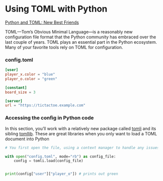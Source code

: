 # Using TOML with Python

[Python and TOML: New Best Friends](https://realpython.com/python-toml/)

TOML—Tom’s Obvious Minimal Language—is a reasonably new configuration file format that the Python community has embraced over the last couple of years. TOML plays an essential part in the Python ecosystem. Many of your favorite tools rely on TOML for configuration.

### config.toml

```toml
[user]
player_x.color = "blue"
player_o.color = "green"

[constant]
board_size = 3

[server]
url = "https://tictactoe.example.com"
```

### Accessing the config in Python code

In this section, you’ll work with a relatively new package called [tomli](https://pypi.org/project/tomli/) and its sibling [tomllib](https://docs.python.org/3.11/library/tomllib.html). These are great libraries when you only want to load a TOML document into Python

```python
# You first open the file, using a context manager to handle any issues that may show up. 

with open("config.toml", mode="rb") as config_file:
    config = tomli.load(config_file)


print(config["user"]["player_o"]) # prints out green
```